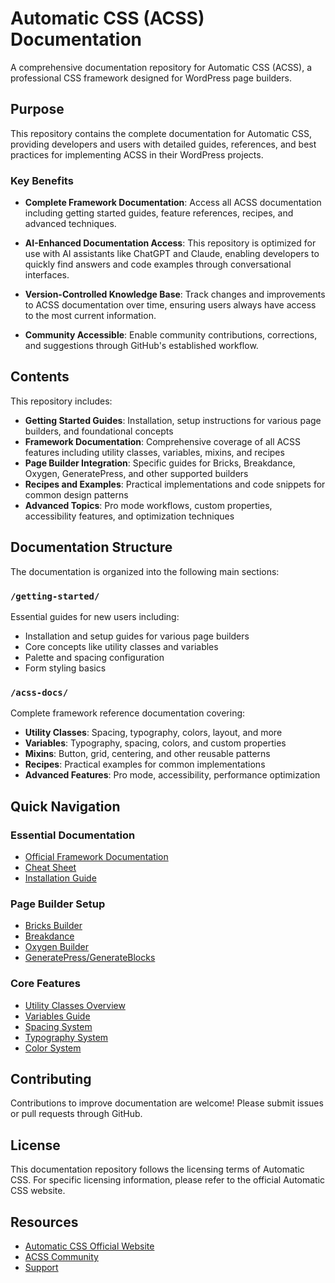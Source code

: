 # Automatic CSS (ACSS) Documentation

A comprehensive documentation repository for Automatic CSS (ACSS), a professional CSS framework designed for WordPress page builders.

## Purpose

This repository contains the complete documentation for Automatic CSS, providing developers and users with detailed guides, references, and best practices for implementing ACSS in their WordPress projects.

### Key Benefits

- **Complete Framework Documentation**: Access all ACSS documentation including getting started guides, feature references, recipes, and advanced techniques.

- **AI-Enhanced Documentation Access**: This repository is optimized for use with AI assistants like ChatGPT and Claude, enabling developers to quickly find answers and code examples through conversational interfaces.

- **Version-Controlled Knowledge Base**: Track changes and improvements to ACSS documentation over time, ensuring users always have access to the most current information.

- **Community Accessible**: Enable community contributions, corrections, and suggestions through GitHub's established workflow.

## Contents

This repository includes:

- **Getting Started Guides**: Installation, setup instructions for various page builders, and foundational concepts
- **Framework Documentation**: Comprehensive coverage of all ACSS features including utility classes, variables, mixins, and recipes
- **Page Builder Integration**: Specific guides for Bricks, Breakdance, Oxygen, GeneratePress, and other supported builders
- **Recipes and Examples**: Practical implementations and code snippets for common design patterns
- **Advanced Topics**: Pro mode workflows, custom properties, accessibility features, and optimization techniques

## Documentation Structure

The documentation is organized into the following main sections:

### `/getting-started/`
Essential guides for new users including:
- Installation and setup guides for various page builders
- Core concepts like utility classes and variables
- Palette and spacing configuration
- Form styling basics

### `/acss-docs/`
Complete framework reference documentation covering:
- **Utility Classes**: Spacing, typography, colors, layout, and more
- **Variables**: Typography, spacing, colors, and custom properties
- **Mixins**: Button, grid, centering, and other reusable patterns
- **Recipes**: Practical examples for common implementations
- **Advanced Features**: Pro mode, accessibility, performance optimization

## Quick Navigation

### Essential Documentation
- [Official Framework Documentation](./getting-started/acss-official-framework-documentation-automatic-css.md)
- [Cheat Sheet](./getting-started/cheat-sheet-automatic-css.md)
- [Installation Guide](./getting-started/how-to-install-acss-automatic-css.md)

### Page Builder Setup
- [Bricks Builder](./getting-started/acss-bricks-builder-setup-automatic-css.md)
- [Breakdance](./getting-started/acss-breakdance-setup-automatic-css.md)
- [Oxygen Builder](./getting-started/acss-oxygen-builder-setup-automatic-css.md)
- [GeneratePress/GenerateBlocks](./getting-started/acss-generatepress-generateblocks-setup-automatic-css.md)

### Core Features
- [Utility Classes Overview](./getting-started/utility-classes-what-why-automatic-css.md)
- [Variables Guide](./getting-started/variables-the-real-power-of-acss-automatic-css.md)
- [Spacing System](./acss-docs/spacing-variables-automatic-css.md)
- [Typography System](./acss-docs/typography-variables-automatic-css.md)
- [Color System](./acss-docs/semantic-colors-automatic-css.md)

## Contributing

Contributions to improve documentation are welcome! Please submit issues or pull requests through GitHub.

## License

This documentation repository follows the licensing terms of Automatic CSS. For specific licensing information, please refer to the official Automatic CSS website.

## Resources

- [Automatic CSS Official Website](https://automaticcss.com)
- [ACSS Community](https://automaticcss.com/community)
- [Support](./acss-docs/contact-the-acss-team-automatic-css.md)